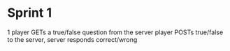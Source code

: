 # Sprint 1

1 player GETs a true/false question from the server
player POSTs true/false to the server, server responds correct/wrong
